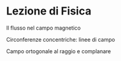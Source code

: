 # Lezione di Fisica


Il flusso nel campo magnetico


Circonferenze concentriche: linee di campo


Campo ortogonale al raggio e complanare
<!--stackedit_data:
eyJoaXN0b3J5IjpbLTE3NjI5MTMzNTVdfQ==
-->